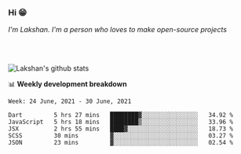 ### Hi 😁

*I'm Lakshan. I'm a person who loves to make open-source projects*


<br/><br/>

![Lakshan's github stats](https://github-readme-stats.vercel.app/api?username=sandaruwan98&show_icons=true&theme=prussian )<br/>



📊 **Weekly development breakdown**
<!--START_SECTION:waka-->
```text
Week: 24 June, 2021 - 30 June, 2021

Dart         5 hrs 27 mins   ████████▓░░░░░░░░░░░░░░░░   34.92 % 
JavaScript   5 hrs 18 mins   ████████▒░░░░░░░░░░░░░░░░   33.96 % 
JSX          2 hrs 55 mins   ████▓░░░░░░░░░░░░░░░░░░░░   18.73 % 
SCSS         30 mins         ▓░░░░░░░░░░░░░░░░░░░░░░░░   03.27 % 
JSON         23 mins         ▓░░░░░░░░░░░░░░░░░░░░░░░░   02.54 % 
```
<!--END_SECTION:waka-->

